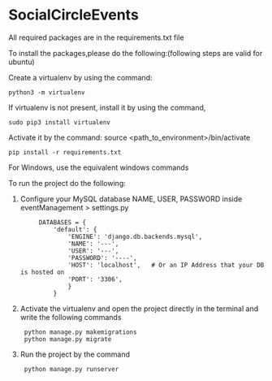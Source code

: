 # SocialCircleEvents
All required packages are in the requirements.txt file

To install the packages,please do the following:(following steps are valid for ubuntu)

Create a virtualenv by using the command: 
    
    python3 -m virtualenv 
If virtualenv is not present, install it by using the command, 
    
    sudo pip3 install virtualenv
    
Activate it by the command: source <path_to_environment>/bin/activate
    
    pip install -r requirements.txt

For Windows, use the equivalent windows commands

To run the project do the following:

1. Configure your MySQL database NAME, USER, PASSWORD inside eventManagement > settings.py

            DATABASES = {   
                'default': {
                    'ENGINE': 'django.db.backends.mysql',
                    'NAME': '---',
                    'USER': '---',
                    'PASSWORD': '----',
                    'HOST': 'localhost',   # Or an IP Address that your DB is hosted on
                    'PORT': '3306',
                    }
                }

2. Activate the virtualenv and open the project directly in the terminal and write the following commands

        python manage.py makemigrations
        python manage.py migrate

3. Run the project by the command

        python manage.py runserver
